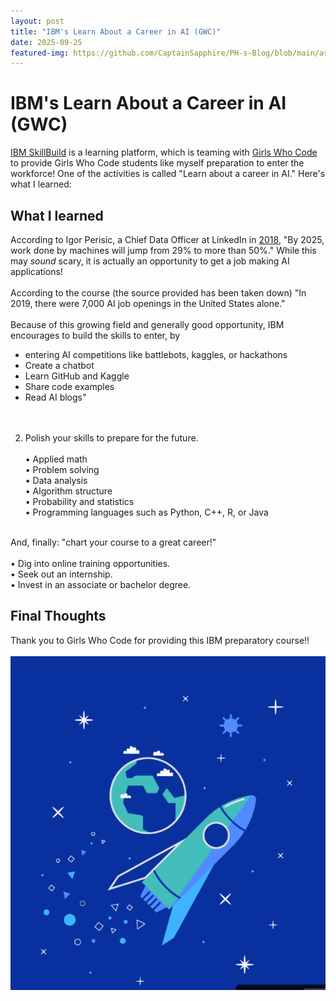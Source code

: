 ```yaml
---
layout: post
title: "IBM's Learn About a Career in AI (GWC)"
date: 2025-09-25
featured-img: https://github.com/CaptainSapphire/PH-s-Blog/blob/main/assets/September%202025/Screenshot%202025-09-25%20215151.png?raw=true
---
```


# IBM's Learn About a Career in AI (GWC)
[IBM SkillBuild](https://skillsbuild.org/) is a learning platform, which is teaming with [Girls Who Code](https://girlswhocode.com/) to provide Girls Who Code students like myself preparation to enter the workforce! One of the activities is called "Learn about a career in AI." Here's what I learned:

## What I learned
According to Igor Perisic, a Chief Data Officer at LinkedIn in [2018](https://www.weforum.org/agenda/2018/09/artificial-intelligence-shaking-up-job-market/), "By 2025, work done by machines will jump from 29% to more than 50%." While this may *sound* scary, it is actually an opportunity to get a job making AI applications! <br><br>
According to the course (the source provided has been taken down) "In 2019, there were 7,000 AI job openings in the United States alone." <br><br>
Because of this growing field and generally good opportunity, IBM encourages to build the skills to enter, by 
- entering AI competitions like battlebots, kaggles, or hackathons <br>
- Create a chatbot <br>
- Learn GitHub and Kaggle<br>
- Share code examples<br>
- Read AI blogs"<br>
<br><br>

2. Polish your skills to prepare for the future.<br><br>
• Applied math <br>
• Problem solving <br>
• Data analysis <br>
• Algorithm structure <br>
• Probability and statistics <br>
• Programming languages such as Python, C++, R, or Java
<br><br>

And, finally: "chart your course to a great career!"<br><br>
• Dig into online training opportunities.<br>
• Seek out an internship.<br>
• Invest in an associate or bachelor degree.<br>

## Final Thoughts
Thank you to Girls Who Code for providing this IBM preparatory course!! <br><br>
![rocket from presentation](https://github.com/CaptainSapphire/PH-s-Blog/blob/main/assets/September%202025/Screenshot%202025-09-25%20215151.png?raw=true)
